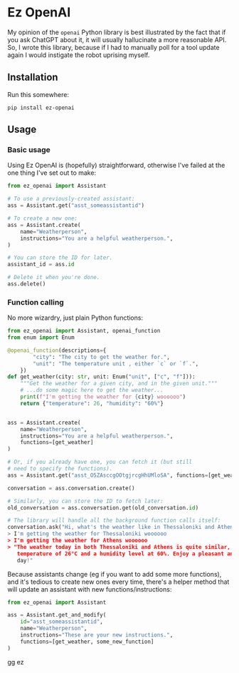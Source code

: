 # Ez OpenAI

My opinion of the `openai` Python library is best illustrated by the fact that if you
ask ChatGPT about it, it will usually hallucinate a more reasonable API. So, I wrote
this library, because if I had to manually poll for a tool update again I would
instigate the robot uprising myself.


## Installation

Run this somewhere:

```
pip install ez-openai
```


## Usage

### Basic usage

Using Ez OpenAI is (hopefully) straightforward, otherwise I've failed at the one thing
I've set out to make:

```python
from ez_openai import Assistant

# To use a previously-created assistant:
ass = Assistant.get("asst_someassistantid")

# To create a new one:
ass = Assistant.create(
    name="Weatherperson",
    instructions="You are a helpful weatherperson.",
)

# You can store the ID for later.
assistant_id = ass.id

# Delete it when you're done.
ass.delete()
```

### Function calling

No more wizardry, just plain Python functions:

```python
from ez_openai import Assistant, openai_function
from enum import Enum

@openai_function(descriptions={
        "city": "The city to get the weather for.",
        "unit": "The temperature unit , either `c` or `f`.",
    })
def get_weather(city: str, unit: Enum("unit", ["c", "f"])):
    """Get the weather for a given city, and in the given unit."""
    # ...do some magic here to get the weather...
    print(f"I'm getting the weather for {city} woooooo")
    return {"temperature": 26, "humidity": "60%"}


ass = Assistant.create(
    name="Weatherperson",
    instructions="You are a helpful weatherperson.",
    functions=[get_weather]
)

# Or, if you already have one, you can fetch it (but still
# need to specify the functions).
ass = Assistant.get("asst_O5ZAsccgOOtgjrcgHhUMloSA", functions=[get_weather])

conversation = ass.conversation.create()

# Similarly, you can store the ID to fetch later:
old_conversation = ass.conversation.get(old_conversation.id)

# The library will handle all the background function calls itself:
conversation.ask("Hi, what's the weather like in Thessaloniki and Athens right now?")
> I'm getting the weather for Thessaloniki woooooo
> I'm getting the weather for Athens woooooo
> "The weather today in both Thessaloniki and Athens is quite similar, with a
   temperature of 26°C and a humidity level at 60%. Enjoy a pleasant and comfortable
   day!"
```

Because assistants change (eg if you want to add some more functions), and it's tedious
to create new ones every time, there's a helper method that will update an assistant
with new functions/instructions:

```python
from ez_openai import Assistant

ass = Assistant.get_and_modify(
    id="asst_someassistantid",
    name="Weatherperson",
    instructions="These are your new instructions.",
    functions=[get_weather, some_new_function]
)
```

gg ez
